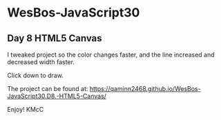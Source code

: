 # WesBos-JavaScript30

## Day 8 HTML5 Canvas

 I tweaked project so the color changes faster, and the line increased and decreased width faster.
 
 Click down to draw.
 
 The project can be found at: https://qaminn2468.github.io/WesBos-JavaScript30.D8.-HTML5-Canvas/
 
 Enjoy!
 KMcC

